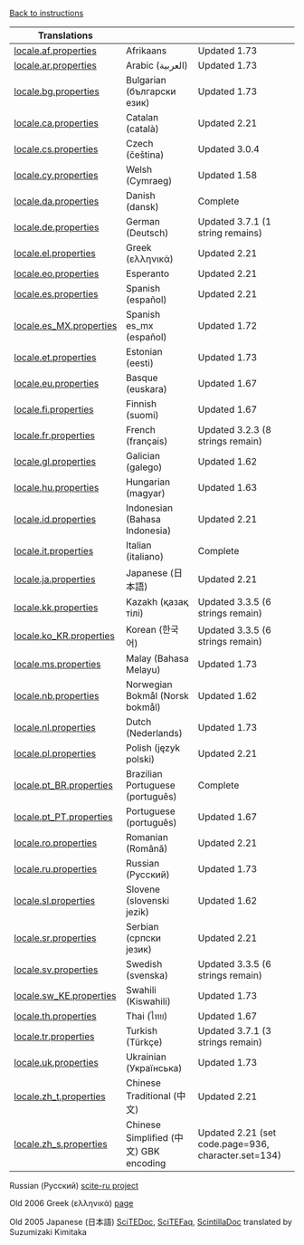 ﻿
 [Back to instructions](translations.md)

<a name="list_translations"></a>

| Translations  |  |   |
| ------------- | ------------- | ------------- |
| [locale.af.properties](https://raw.githubusercontent.com/downpoured/scite-files/master/files/files/translations/locale.af.properties) | Afrikaans | Updated 1.73 |
| [locale.ar.properties](https://raw.githubusercontent.com/downpoured/scite-files/master/files/files/translations/locale.ar.properties) | Arabic (العربية) | Updated 1.73 |
| [locale.bg.properties](https://raw.githubusercontent.com/downpoured/scite-files/master/files/files/translations/locale.bg.properties) | Bulgarian (български език) | Updated 1.73 |
| [locale.ca.properties](https://raw.githubusercontent.com/downpoured/scite-files/master/files/files/translations/locale.ca.properties) | Catalan (català) | Updated 2.21 |
| [locale.cs.properties](https://raw.githubusercontent.com/downpoured/scite-files/master/files/files/translations/locale.cs.properties) | Czech (čeština) | Updated 3.0.4 |
| [locale.cy.properties](https://raw.githubusercontent.com/downpoured/scite-files/master/files/files/translations/locale.cy.properties) | Welsh (Cymraeg) | Updated 1.58 |
| [locale.da.properties](https://raw.githubusercontent.com/downpoured/scite-files/master/files/files/translations/locale.da.properties) | Danish (dansk) | Complete |
| [locale.de.properties](https://raw.githubusercontent.com/downpoured/scite-files/master/files/files/translations/locale.de.properties) | German (Deutsch) | Updated 3.7.1 (1 string remains) |
| [locale.el.properties](https://raw.githubusercontent.com/downpoured/scite-files/master/files/files/translations/locale.el.properties) | Greek (ελληνικά) | Updated 2.21 |
| [locale.eo.properties](https://raw.githubusercontent.com/downpoured/scite-files/master/files/files/translations/locale.eo.properties) | Esperanto | Updated 2.21 |
| [locale.es.properties](https://raw.githubusercontent.com/downpoured/scite-files/master/files/files/translations/locale.es.properties) | Spanish (español) | Updated 2.21 |
| [locale.es_MX.properties](https://raw.githubusercontent.com/downpoured/scite-files/master/files/files/translations/locale.es_MX.properties) | Spanish es_mx (español) | Updated 1.72 |
| [locale.et.properties](https://raw.githubusercontent.com/downpoured/scite-files/master/files/files/translations/locale.et.properties) | Estonian (eesti) | Updated 1.73 |
| [locale.eu.properties](https://raw.githubusercontent.com/downpoured/scite-files/master/files/files/translations/locale.eu.properties) | Basque (euskara) | Updated 1.67 |
| [locale.fi.properties](https://raw.githubusercontent.com/downpoured/scite-files/master/files/files/translations/locale.fi.properties) | 	Finnish (suomi) | Updated 1.67 |
| [locale.fr.properties](https://raw.githubusercontent.com/downpoured/scite-files/master/files/files/translations/locale.fr.properties) | French (français) | Updated 3.2.3 (8 strings remain) |
| [locale.gl.properties](https://raw.githubusercontent.com/downpoured/scite-files/master/files/files/translations/locale.gl.properties) | Galician (galego) | Updated 1.62 |
| [locale.hu.properties](https://raw.githubusercontent.com/downpoured/scite-files/master/files/files/translations/locale.hu.properties) | Hungarian (magyar) | Updated 1.63 |
| [locale.id.properties](https://raw.githubusercontent.com/downpoured/scite-files/master/files/files/translations/locale.id.properties) | Indonesian (Bahasa Indonesia) | Updated 2.21 |
| [locale.it.properties](https://raw.githubusercontent.com/downpoured/scite-files/master/files/files/translations/locale.it.properties) | Italian (italiano) | Complete |
| [locale.ja.properties](https://raw.githubusercontent.com/downpoured/scite-files/master/files/files/translations/locale.ja.properties) | Japanese (日本語) | Updated 2.21 |
| [locale.kk.properties](https://raw.githubusercontent.com/downpoured/scite-files/master/files/files/translations/locale.kk.properties) | Kazakh (қазақ тілі) | Updated 3.3.5 (6 strings remain) |
| [locale.ko_KR.properties](https://raw.githubusercontent.com/downpoured/scite-files/master/files/files/translations/locale.ko_KR.properties) | Korean (한국어) | Updated 3.3.5 (6 strings remain) |
| [locale.ms.properties](https://raw.githubusercontent.com/downpoured/scite-files/master/files/files/translations/locale.ms.properties) | Malay (Bahasa Melayu) | Updated 1.73 |
| [locale.nb.properties](https://raw.githubusercontent.com/downpoured/scite-files/master/files/files/translations/locale.nb.properties) | Norwegian Bokmål (Norsk bokmål) | Updated 1.62 |
| [locale.nl.properties](https://raw.githubusercontent.com/downpoured/scite-files/master/files/files/translations/locale.nl.properties) | Dutch (Nederlands) | Updated 1.73 |
| [locale.pl.properties](https://raw.githubusercontent.com/downpoured/scite-files/master/files/files/translations/locale.pl.properties) | Polish (język polski) | Updated 2.21 |
| [locale.pt_BR.properties](https://raw.githubusercontent.com/downpoured/scite-files/master/files/files/translations/locale.pt_BR.properties) | Brazilian Portuguese (português) | Complete |
| [locale.pt_PT.properties](https://raw.githubusercontent.com/downpoured/scite-files/master/files/files/translations/locale.pt_PT.properties) | Portuguese (português) | Updated 1.67 |
| [locale.ro.properties](https://raw.githubusercontent.com/downpoured/scite-files/master/files/files/translations/locale.ro.properties) | Romanian (Română) | Updated 2.21 |
| [locale.ru.properties](https://raw.githubusercontent.com/downpoured/scite-files/master/files/files/translations/locale.ru.properties) | Russian (Русский) | Updated 1.73 |
| [locale.sl.properties](https://raw.githubusercontent.com/downpoured/scite-files/master/files/files/translations/locale.sl.properties) | Slovene (slovenski jezik) | Updated 1.62 |
| [locale.sr.properties](https://raw.githubusercontent.com/downpoured/scite-files/master/files/files/translations/locale.sr.properties) | Serbian (српски језик) | Updated 2.21 |
| [locale.sv.properties](https://raw.githubusercontent.com/downpoured/scite-files/master/files/files/translations/locale.sv.properties) | Swedish (svenska) | Updated 3.3.5 (6 strings remain) |
| [locale.sw_KE.properties](https://raw.githubusercontent.com/downpoured/scite-files/master/files/files/translations/locale.sw_KE.properties) | Swahili (Kiswahili) | Updated 1.73 |
| [locale.th.properties](https://raw.githubusercontent.com/downpoured/scite-files/master/files/files/translations/locale.th.properties) | Thai (ไทย) | Updated 1.67 |
| [locale.tr.properties](https://raw.githubusercontent.com/downpoured/scite-files/master/files/files/translations/locale.tr.properties) | Turkish (Türkçe) | Updated 3.7.1 (3 strings remain) |
| [locale.uk.properties](https://raw.githubusercontent.com/downpoured/scite-files/master/files/files/translations/locale.uk.properties) | Ukrainian (Українська) | Updated 1.73 |
| [locale.zh_t.properties](https://raw.githubusercontent.com/downpoured/scite-files/master/files/files/translations/locale.zh_t.properties) | Chinese Traditional (中文) | Updated 2.21 |
| [locale.zh_s.properties](https://raw.githubusercontent.com/downpoured/scite-files/master/files/files/translations/locale.zh_s.properties) | Chinese Simplified (中文) GBK encoding | Updated 2.21 (set code.page=936, character.set=134) |

Russian (Русский) [scite-ru project](https://bitbucket.org/scite-ru/scite-ru.bitbucket.org/wiki/Home)

Old 2006 Greek (ελληνικά) [page](http://web.archive.org/web/20071012092151/http://scite.hellug.gr/)

Old 2005 Japanese (日本語) [SciTEDoc](http://downpoured.github.io/scite-with-python/SciTEDocJa/SciTEDoc.html), [SciTEFaq](http://downpoured.github.io/scite-with-python/SciTEDocJa/SciTEFAQ.html), [ScintillaDoc](http://downpoured.github.io/scite-with-python/SciTEDocJa/ScintillaDoc.html) translated by Suzumizaki Kimitaka

